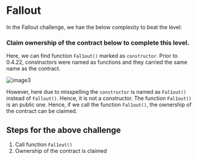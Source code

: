 
# Fallout

In the Fallout challenge, we hae the below complexity to beat the level:

### Claim ownership of the contract below to complete this level.

Here, we can find function `Fal1out()` marked as `constructor`. Prior to 0.4.22, constructors were named as functions and they carried the same name as the contract.

![image3](https://github.com/nupur06p/Ethernaut-Challenge/assets/65718259/84878c2c-8876-4e78-8be1-9fa701a6e37c)

However, here due to misspelling the `constructor` is named as `Fal1out()` instead of `Fallout()`. Hence, it is not a constructor. The function `Fal1out()` is an public one. Hence, if we call the function `Fal1out()`, the ownership of the contract can be claimed.

## Steps for the above challenge
1. Call function `Fal1out()`
2. Ownership of the contract is claimed

